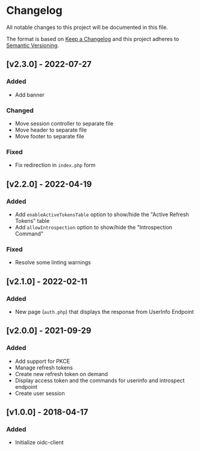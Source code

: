 # Changelog

All notable changes to this project will be documented in this file.

The format is based on [Keep a Changelog](https://keepachangelog.com/en/1.0.0/)
and this project adheres to [Semantic Versioning](https://semver.org/spec/v2.0.0.html).

## [v2.3.0] - 2022-07-27

### Added

- Add banner

### Changed

- Move session controller to separate file
- Move header to separate file
- Move footer to separate file

### Fixed

- Fix redirection in `index.php` form

## [v2.2.0] - 2022-04-19

### Added

- Add `enableActiveTokensTable` option to show/hide the "Active Refresh Tokens" table
- Add `allowIntrospection` option to show/hide the "Introspection Command"

### Fixed

- Resolve some linting warnings

## [v2.1.0] - 2022-02-11

### Added

- New page (`auth.php`) that displays the response from UserInfo Endpoint

## [v2.0.0] - 2021-09-29

### Added

- Add support for PKCE
- Manage refresh tokens
- Create new refresh token on demand
- Display access token and the commands for userinfo and introspect endpoint
- Create user session

## [v1.0.0] - 2018-04-17

### Added

- Initialize oidc-client
